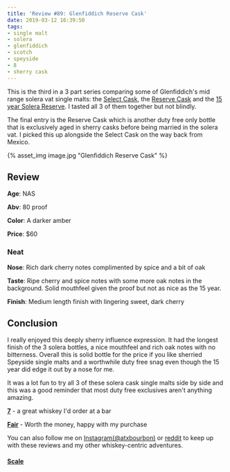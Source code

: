 ```yaml
---
title: 'Review #89: Glenfiddich Reserve Cask'
date: 2019-03-12 16:39:50
tags:
- single malt
- solera
- glenfiddich
- scotch
- speyside
- 8
- sherry cask
---
```


This is the third in a 3 part series comparing some of Glenfiddich's mid range solera vat single malts: the [Select Cask](https://atxbourbon.com/2019/03/04/Review-83-Glenfiddich-Select-Cask/), the [Reserve Cask](https://atxbourbon.com/2019/03/12/Review-89-Glenfiddich-Reserve-Cask/) and the [15 year Solera Reserve](https://atxbourbon.com/2019/03/07/Review-86-Glenfiddich-15-Solera-Reserve/). I tasted all 3 of them together but not blindly.

The final entry is the Reserve Cask which is another duty free only bottle that is exclusively aged in sherry casks before being married in the solera vat. I picked this up alongside the Select Cask on the way back from Mexico.

{% asset_img image.jpg "Glenfiddich Reserve Cask" %}

## Review
**Age**: NAS

**Abv**: 80 proof

**Color**: A darker amber 

**Price**: $60

### Neat
**Nose**: Rich dark cherry notes complimented by spice and a bit of oak

**Taste**: Ripe cherry and spice notes with some more oak notes in the background. Solid mouthfeel given the proof but not as nice as the 15 year.

**Finish**: Medium length finish with lingering sweet, dark cherry

## Conclusion
I really enjoyed this deeply sherry influence expression. It had the longest finish of the 3 solera bottles, a nice mouthfeel and rich oak notes with no bitterness. Overall this is solid bottle for the price if you like sherried Speyside single malts and a worthwhile duty free snag even though the 15 year did edge it out by a nose for me.

It was a lot fun to try all 3 of these solera cask single malts side by side and this was a good reminder that most duty free exclusives aren't anything amazing.

[**7**](https://atxbourbon.com/tags/7/) - a great whiskey I'd order at a bar

[**Fair**](https://atxbourbon.com/tags/fair-value/) - Worth the money, happy with my purchase

You can also follow me on [Instagram(@atxbourbon)](https://www.instagram.com/atxbourbon/) or [reddit](https://www.reddit.com/r/scottmotorraddrinks/) to keep up with these reviews and my other whiskey-centric adventures.

#### [Scale](http://atxbourbon.com/Scale/)
